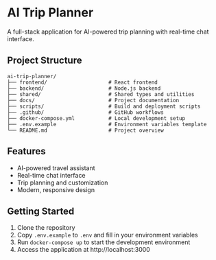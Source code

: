 # AI Trip Planner

A full-stack application for AI-powered trip planning with real-time chat interface.

## Project Structure

```
ai-trip-planner/
├── frontend/                    # React frontend
├── backend/                     # Node.js backend
├── shared/                      # Shared types and utilities
├── docs/                        # Project documentation
├── scripts/                     # Build and deployment scripts
├── .github/                     # GitHub workflows
├── docker-compose.yml           # Local development setup
├── .env.example                 # Environment variables template
└── README.md                    # Project overview
```

## Features

- AI-powered travel assistant
- Real-time chat interface
- Trip planning and customization
- Modern, responsive design

## Getting Started

1. Clone the repository
2. Copy `.env.example` to `.env` and fill in your environment variables
3. Run `docker-compose up` to start the development environment
4. Access the application at http://localhost:3000
